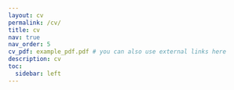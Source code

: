 ```yaml
---
layout: cv
permalink: /cv/
title: cv
nav: true
nav_order: 5
cv_pdf: example_pdf.pdf # you can also use external links here
description: cv
toc:
  sidebar: left
---
```

